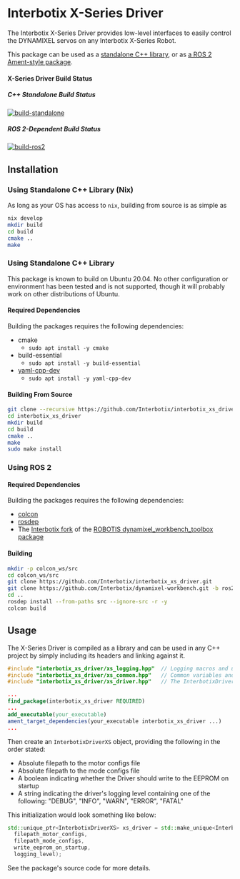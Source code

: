 # Interbotix X-Series Driver

The Interbotix X-Series Driver provides low-level interfaces to easily control the DYNAMIXEL servos on any Interbotix X-Series Robot.

This package can be used as a [standalone C++ library](#using-standalone-c-library), or as [a ROS 2 Ament-style package](#using-ros-2).

#### X-Series Driver Build Status

##### C++ Standalone Build Status
[![build-standalone](https://github.com/Interbotix/interbotix_xs_driver/actions/workflows/standalone.yaml/badge.svg)](https://github.com/Interbotix/interbotix_xs_driver/tree/main)

##### ROS 2-Dependent Build Status
[![build-ros2](https://github.com/Interbotix/interbotix_xs_driver/actions/workflows/ros2.yaml/badge.svg)](https://github.com/Interbotix/interbotix_xs_driver/tree/ros2)

## Installation

### Using Standalone C++ Library (Nix)

As long as your OS has access to `nix`, building from source is as simple as

```sh
nix develop
mkdir build
cd build
cmake ..
make
```

### Using Standalone C++ Library

This package is known to build on Ubuntu 20.04. No other configuration or environment has been tested and is not supported, though it will probably work on other distributions of Ubuntu.

#### Required Dependencies

Building the packages requires the following dependencies:

- cmake
  - `sudo apt install -y cmake`
- build-essential
  - `sudo apt install -y build-essential`
- [yaml-cpp-dev](https://launchpad.net/ubuntu/+source/yaml-cpp)
  - `sudo apt install -y yaml-cpp-dev`

#### Building From Source

```sh
git clone --recursive https://github.com/Interbotix/interbotix_xs_driver.git -b main
cd interbotix_xs_driver
mkdir build
cd build
cmake ..
make
sudo make install
```

### Using ROS 2

#### Required Dependencies

Building the packages requires the following dependencies:

- [colcon](https://colcon.readthedocs.io/en/released/user/installation.html)
- [rosdep](http://wiki.ros.org/rosdep#Installing_rosdep)
- The [Interbotix fork](https://github.com/Interbotix/dynamixel-workbench/tree/3ed8229d2382c4d0931b471fbe1c83a4888da6a8) of the [ROBOTIS dynamixel_workbench_toolbox package](https://github.com/ROBOTIS-GIT/dynamixel-workbench)

#### Building

```sh
mkdir -p colcon_ws/src
cd colcon_ws/src
git clone https://github.com/Interbotix/interbotix_xs_driver.git
git clone https://github.com/Interbotix/dynamixel-workbench.git -b ros2
cd ..
rosdep install --from-paths src --ignore-src -r -y
colcon build
```

## Usage

The X-Series Driver is compiled as a library and can be used in any C++ project by simply including its headers and linking against it.

```c++
#include "interbotix_xs_driver/xs_logging.hpp"  // Logging macros and utils
#include "interbotix_xs_driver/xs_common.hpp"   // Common variables and types
#include "interbotix_xs_driver/xs_driver.hpp"   // The InterbotixDriverXS class
```

```cmake
...
find_package(interbotix_xs_driver REQUIRED)
...
add_executable(your_executable)
ament_target_dependencies(your_executable interbotix_xs_driver ...)
...
```

Then create an `InterbotixDriverXS` object, providing the following in the order stated:
- Absolute filepath to the motor configs file
- Absolute filepath to the mode configs file
- A boolean indicating whether the Driver should write to the EEPROM on startup
- A string indicating the driver's logging level containing one of the following: "DEBUG", "INFO", "WARN", "ERROR", "FATAL"

This initialization would look something like below:

```c++
std::unique_ptr<InterbotixDriverXS> xs_driver = std::make_unique<InterbotixDriverXS>(
  filepath_motor_configs,
  filepath_mode_configs,
  write_eeprom_on_startup,
  logging_level);
```

See the package's source code for more details.

